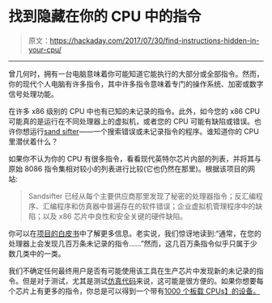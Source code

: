 # 找到隐藏在你的 CPU 中的指令

> 原文：<https://hackaday.com/2017/07/30/find-instructions-hidden-in-your-cpu/>

* * *

曾几何时，拥有一台电脑意味着你可能知道它能执行的大部分或全部指令。然而，你的现代个人电脑有许多指令，其中许多指令意味着专门的操作系统、加密或数字信号处理功能。

在许多 x86 级别的 CPU 中也有已知的未记录的指令。此外，如今您的 x86 CPU 可能真的是运行在不同处理器上的虚拟机，或者您的 CPU 可能有缺陷或错误。也许你想运行[sand sifter](https://github.com/xoreaxeaxeax/sandsifter)——一个搜索错误或未记录指令的程序。谁知道你的 CPU 里潜伏着什么？

如果你不认为你的 CPU 有很多指令，看看现代英特尔芯片内部的列表，并将其与原始 8086 指令集相对较小的列表进行比较(它也仍然在那里)。根据该项目的网站:

> Sandsifter 已经从每个主要供应商那里发现了秘密的处理器指令；反汇编程序、汇编程序和仿真器中普遍存在的软件错误；企业虚拟机管理程序中的缺陷；以及 x86 芯片中良性和安全关键的硬件缺陷。

你可以在[项目的白皮书](https://github.com/xoreaxeaxeax/sandsifter/blob/master/references/domas_breaking_the_x86_isa_wp.pdf)中了解更多信息。老实说，我们惊讶地读到:“通常，在您的处理器上会发现几百万条未记录的指令……”然而，这几百万条指令似乎只属于少数几类中的一类。

我们不确定任何最终用户是否有可能使用该工具在生产芯片中发现新的未记录的指令。但是对于测试，尤其是测试[仿真代码](http://hackaday.com/2013/02/18/running-x86-apps-on-windows-rt-devices/)来说，这可能是很方便的。如果你想要每个芯片上有更多的指令，你总是可以得到一个带有[1000 个板载 CPUs】的设备。](http://hackaday.com/2016/06/20/1000-cpus-on-a-chip/)